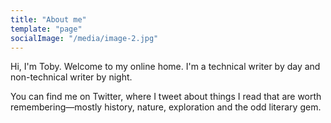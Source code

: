 ```yaml
---
title: "About me"
template: "page"
socialImage: "/media/image-2.jpg"
---
```


Hi, I'm Toby. Welcome to my online home. I'm a technical writer by day and non-technical writer by night.

You can find me on Twitter, where I tweet about things I read that are worth remembering—mostly history, nature, exploration and the odd literary gem.